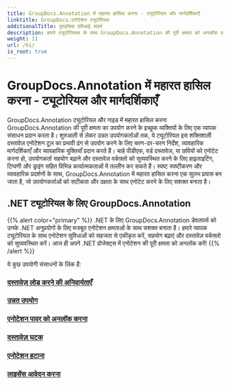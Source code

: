 ```yaml
---
title: GroupDocs.Annotation में महारत हासिल करना - ट्यूटोरियल और मार्गदर्शिकाएँ
linktitle: GroupDocs.एनोटेशन ट्यूटोरियल
additionalTitle: ग्रुपडॉक्स एपीआई संदर्भ
description: हमारे ट्यूटोरियल्स के साथ GroupDocs.Annotation की पूरी क्षमता को अनलॉक करें। व्यापक गाइडों और युक्तियों के साथ सहयोग बढ़ाएँ और वर्कफ़्लो को सुव्यवस्थित करें।
weight: 11
url: /hi/
is_root: true
---
```


# GroupDocs.Annotation में महारत हासिल करना - ट्यूटोरियल और मार्गदर्शिकाएँ


GroupDocs.Annotation ट्यूटोरियल और गाइड में महारत हासिल करना GroupDocs.Annotation की पूरी क्षमता का उपयोग करने के इच्छुक व्यक्तियों के लिए एक व्यापक संसाधन प्रदान करता है। शुरुआती से लेकर उन्नत उपयोगकर्ताओं तक, ये ट्यूटोरियल इस शक्तिशाली दस्तावेज़ एनोटेशन टूल का प्रभावी ढंग से उपयोग करने के लिए चरण-दर-चरण निर्देश, व्यावहारिक मार्गदर्शिकाएँ और व्यावहारिक युक्तियाँ प्रदान करते हैं। चाहे पीडीएफ, वर्ड दस्तावेज़, या छवियों को एनोटेट करना हो, उपयोगकर्ता सहयोग बढ़ाने और दस्तावेज़ वर्कफ़्लो को सुव्यवस्थित करने के लिए हाइलाइटिंग, टिप्पणी और ड्राइंग सहित विभिन्न कार्यात्मकताओं में तल्लीन कर सकते हैं। स्पष्ट स्पष्टीकरण और व्यावहारिक प्रदर्शनों के साथ, GroupDocs.Annotation में महारत हासिल करना एक सुलभ प्रयास बन जाता है, जो उपयोगकर्ताओं को सटीकता और दक्षता के साथ एनोटेट करने के लिए सशक्त बनाता है।

## .NET ट्यूटोरियल के लिए GroupDocs.Annotation
{{% alert color="primary" %}}
.NET के लिए GroupDocs.Annotation डेवलपर्स को उनके .NET अनुप्रयोगों के लिए मजबूत एनोटेशन क्षमताओं के साथ सशक्त बनाता है। हमारे व्यापक ट्यूटोरियल के साथ एनोटेशन सुविधाओं को सहजता से एकीकृत करें, सहयोग बढ़ाएं और दस्तावेज़ वर्कफ़्लो को सुव्यवस्थित करें। आज ही अपने .NET प्रोजेक्ट्स में एनोटेशन की पूरी क्षमता को अनलॉक करें!
{{% /alert %}}

ये कुछ उपयोगी संसाधनों के लिंक हैं:
 
### [दस्तावेज़ लोड करने की अनिवार्यताएँ](./net/document-loading-essentials/)
### [उन्नत उपयोग](./net/advanced-usage/)
### [एनोटेशन पावर को अनलॉक करना](./net/unlocking-annotation-power/)
### [दस्तावेज़ घटक](./net/document-components/)
### [एनोटेशन हटाना](./net/removing-annotations/)
### [लाइसेंस आवेदन करना](./net/applying-licenses/)



